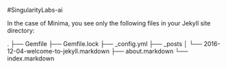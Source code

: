 #SingularityLabs-ai

In the case of Minima, you see only the following files in your Jekyll site directory:

.
├── Gemfile
├── Gemfile.lock
├── _config.yml
├── _posts
│   └── 2016-12-04-welcome-to-jekyll.markdown
├── about.markdown
└── index.markdown

